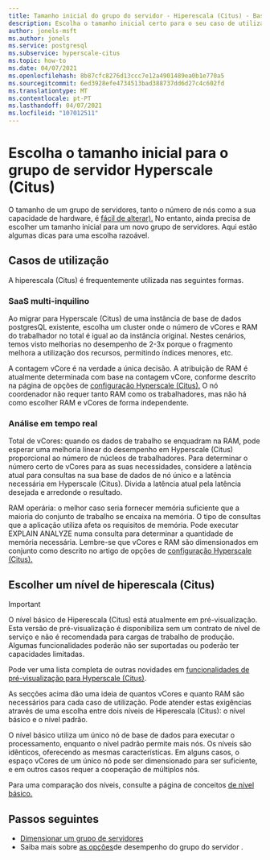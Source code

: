 ```yaml
---
title: Tamanho inicial do grupo do servidor - Hiperescala (Citus) - Base de Dados Azure para PostgreSQL
description: Escolha o tamanho inicial certo para o seu caso de utilização
author: jonels-msft
ms.author: jonels
ms.service: postgresql
ms.subservice: hyperscale-citus
ms.topic: how-to
ms.date: 04/07/2021
ms.openlocfilehash: 8b87cfc8276d13ccc7e12a4901489ea0b1e770a5
ms.sourcegitcommit: 6ed3928efe4734513bad388737dd6d27c4c602fd
ms.translationtype: MT
ms.contentlocale: pt-PT
ms.lasthandoff: 04/07/2021
ms.locfileid: "107012511"
---
```

# <a name="pick-initial-size-for-hyperscale-citus-server-group"></a>Escolha o tamanho inicial para o grupo de servidor Hyperscale (Citus)

O tamanho de um grupo de servidores, tanto o número de nós como a sua capacidade de hardware, é [fácil de alterar).](howto-hyperscale-scale-grow.md) No entanto, ainda precisa de escolher um tamanho inicial para um novo grupo de servidores. Aqui estão algumas dicas para uma escolha razoável.

## <a name="use-cases"></a>Casos de utilização

A hiperescala (Citus) é frequentemente utilizada nas seguintes formas.

### <a name="multi-tenant-saas"></a>SaaS multi-inquilino

Ao migrar para Hyperscale (Citus) de uma instância de base de dados postgresQL existente, escolha um cluster onde o número de vCores e RAM do trabalhador no total é igual ao da instância original. Nestes cenários, temos visto melhorias no desempenho de 2-3x porque o fragmento melhora a utilização dos recursos, permitindo índices menores, etc.

A contagem vCore é na verdade a única decisão. A atribuição de RAM é atualmente determinada com base na contagem vCore, conforme descrito na página de opções de [configuração Hyperscale (Citus).](concepts-hyperscale-configuration-options.md)
O nó coordenador não requer tanto RAM como os trabalhadores, mas não há como escolher RAM e vCores de forma independente.

### <a name="real-time-analytics"></a>Análise em tempo real

Total de vCores: quando os dados de trabalho se enquadram na RAM, pode esperar uma melhoria linear do desempenho em Hyperscale (Citus) proporcional ao número de núcleos de trabalhadores. Para determinar o número certo de vCores para as suas necessidades, considere a latência atual para consultas na sua base de dados de nó único e a latência necessária em Hyperscale (Citus). Divida a latência atual pela latência desejada e arredonde o resultado.

RAM operária: o melhor caso seria fornecer memória suficiente que a maioria do conjunto de trabalho se encaixa na memória. O tipo de consultas que a aplicação utiliza afeta os requisitos de memória. Pode executar EXPLAIN ANALYZE numa consulta para determinar a quantidade de memória necessária. Lembre-se que vCores e RAM são dimensionados em conjunto como descrito no artigo de opções de [configuração Hyperscale (Citus).](concepts-hyperscale-configuration-options.md)

## <a name="choosing-a-hyperscale-citus-tier"></a>Escolher um nível de hiperescala (Citus)

> [!IMPORTANT]
> O nível básico de Hiperescala (Citus) está atualmente em pré-visualização.  Esta versão de pré-visualização é disponibiliza sem um contrato de nível de serviço e não é recomendada para cargas de trabalho de produção. Algumas funcionalidades poderão não ser suportadas ou poderão ter capacidades limitadas.
>
> Pode ver uma lista completa de outras novidades em [funcionalidades de pré-visualização para Hyperscale (Citus)](hyperscale-preview-features.md).

As secções acima dão uma ideia de quantos vCores e quanto RAM são necessários para cada caso de utilização. Pode atender estas exigências através de uma escolha entre dois níveis de Hiperescala (Citus): o nível básico e o nível padrão.

O nível básico utiliza um único nó de base de dados para executar o processamento, enquanto o nível padrão permite mais nós. Os níveis são idênticos, oferecendo as mesmas características. Em alguns casos, o espaço vCores de um único nó pode ser dimensionado para ser suficiente, e em outros casos requer a cooperação de múltiplos nós.

Para uma comparação dos níveis, consulte a página de conceitos [de nível básico.](concepts-hyperscale-tiers.md)

## <a name="next-steps"></a>Passos seguintes

- [Dimensionar um grupo de servidores](howto-hyperscale-scale-grow.md)
- Saiba mais sobre [as opções](concepts-hyperscale-configuration-options.md)de desempenho do grupo do servidor .
